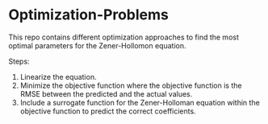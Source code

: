 # Optimization-Problems
This repo contains different optimization approaches to find the most optimal parameters for the Zener-Hollomon equation.

Steps:
1. Linearize the equation.
2. Minimize the objective function where the objective function is the RMSE between the predicted and the actual values.
3. Include a surrogate function for the Zener-Holloman equation within the objective function to predict the correct coefficients.

